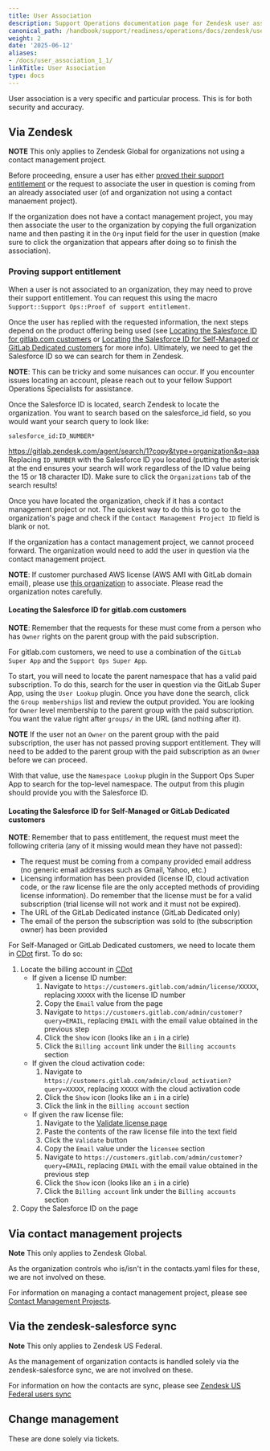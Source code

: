 ```yaml
---
title: User Association
description: Support Operations documentation page for Zendesk user association
canonical_path: /handbook/support/readiness/operations/docs/zendesk/user_association
weight: 2
date: '2025-06-12'
aliases:
- /docs/user_association_1_1/
linkTitle: User Association
type: docs
---
```


User association is a very specific and particular process. This is for both
security and accuracy.

## Via Zendesk

**NOTE** This only applies to Zendesk Global for organizations not using a
contact management project.

Before proceeding, ensure a user has either
[proved their support entitlement](#proving-support-entitlement) or the request
to associate the user in question is coming from an already associated user (of
and organization not using a contact manaement project).

If the organization does not have a contact management project, you may then
associate the user to the organization by copying the full organization name
and then pasting it in the `Org` input field for the user in question (make sure
to click the organization that appears after doing so to finish the
association).

### Proving support entitlement

When a user is not associated to an organization, they may need to prove their
support entitlement. You can request this using the macro
`Support::Support Ops::Proof of support entitlement`.

Once the user has replied with the requested information, the next steps depend
on the product offering being used (see
[Locating the Salesforce ID for gitlab.com customers](#locating-the-salesforce-id-for-gitlabcom-customers)
or
[Locating the Salesforce ID for Self-Managed or GitLab Dedicated customers](#locating-the-salesforce-id-for-self-managed-or-gitlab-dedicated-customers)
 for more info). Ultimately, we need to get the Salesforce ID so we can search for them in
Zendesk.

**NOTE**: This can be tricky and some nuisances can occur. If you encounter
issues locating an account, please reach out to your fellow Support Operations
Specialists for assistance.

Once the Salesforce ID is located, search Zendesk to locate the organization.
You want to search based on the salesforce_id field, so you would want your
search query to look like:

`salesforce_id:ID_NUMBER*`

<https://gitlab.zendesk.com/agent/search/1?copy&type=organization&q=aaa>
Replacing `ID_NUMBER` with the Salesforce ID you located (putting the asterisk
at the end ensures your search will work regardless of the ID value being the 15
or 18 character ID). Make sure to click the `Organizations` tab of the search
results!

Once you have located the organization, check if it has a contact management
project or not. The quickest way to do this is to go to the organization's page
and check if the `Contact Management Project ID` field is blank or not.

If the organization has a contact management project, we cannot proceed forward.
The organization would need to add the user in question via the contact
management project.

**NOTE**: If customer purchased AWS license (AWS AMI with GitLab domain email),
please use [this organization](https://gitlab.zendesk.com/agent/organizations/9306291514524)
to associate. Please read the organization notes carefully.

#### Locating the Salesforce ID for gitlab.com customers

**NOTE**: Remember that the requests for these must come from a person who has
`Owner` rights on the parent group with the paid subscription.

For gitlab.com customers, we need to use a combination of the `GitLab Super App`
and the `Support Ops Super App`.

To start, you will need to locate the parent namespace that has a valid paid
subscription. To do this, search for the user in question via the GitLab Super
App, using the `User Lookup` plugin. Once you have done the search, click the
`Group memberships` list and review the output provided. You are looking for
`Owner` level membership to the parent group with the paid subscription. You
want the value right after `groups/` in the URL (and nothing after it).

**NOTE** If the user not an `Owner` on the parent group with the paid
subscription, the user has not passed proving support entitlement. They will
need to be added to the parent group with the paid subscription as an `Owner`
before we can proceed.

With that value, use the `Namespace Lookup` plugin in the Support Ops Super App
to search for the top-level namespace. The output from this plugin should
provide you with the Salesforce ID.

#### Locating the Salesforce ID for Self-Managed or GitLab Dedicated customers

**NOTE**: Remember that to pass entitlement, the request must meet the following
criteria (any of it missing would mean they have not passed):

- The request must be coming from a company provided email address (no generic
  email addresses such as Gmail, Yahoo, etc.)
- Licensing information has been provided (license ID, cloud activation code, or
  the raw license file are the only accepted methods of providing license
  information). Do remember that the license must be for a valid subscription
  (trial license will not work and it must not be expired).
- The URL of the GitLab Dedicated instance (GitLab Dedicated only)
- The email of the person the subscription was sold to (the subscription owner)
  has been provided

For Self-Managed or GitLab Dedicated customers, we need to locate them in
[CDot](https://customers.gitlab.com/admin) first. To do so:

1. Locate the billing account in [CDot](https://customers.gitlab.com/admin)
   - If given a license ID number:
     1. Navigate to `https://customers.gitlab.com/admin/license/XXXXX`, replacing
        `XXXXX` with the license ID number
     1. Copy the `Email` value from the page
     1. Navigate to `https://customers.gitlab.com/admin/customer?query=EMAIL`,
        replacing `EMAIL` with the email value obtained in the previous step
     1. Click the `Show` icon (looks like an `i` in a cirle)
     1. Click the `Billing account` link under the `Billing accounts` section
   - If given the cloud activation code:
     1. Navigate to
        `https://customers.gitlab.com/admin/cloud_activation?query=XXXXX`,
        replacing `XXXXX` with the cloud activation code
     1. Click the `Show` icon (looks like an `i` in a cirle)
     1. Click the link in the `Billing account` section
   - If given the raw license file:
     1. Navigate to the
        [Validate license page](https://customers.gitlab.com/admin/license/validate_license)
     1. Paste the contents of the raw license file into the text field
     1. Click the `Validate` button
     1. Copy the `Email` value under the `licensee` section
     1. Navigate to `https://customers.gitlab.com/admin/customer?query=EMAIL`,
        replacing `EMAIL` with the email value obtained in the previous step
     1. Click the `Show` icon (looks like an `i` in a cirle)
     1. Click the `Billing account` link under the `Billing accounts` section
1. Copy the Salesforce ID on the page

## Via contact management projects

**Note** This only applies to Zendesk Global.

As the organization controls who is/isn't in the contacts.yaml files for these,
we are not involved on these.

For information on managing a contact management project, please see
[Contact Management Projects](/handbook/support/readiness/operations/docs/gitlab/contact_management_projects).

## Via the zendesk-salesforce sync

**Note** This only applies to Zendesk US Federal.

As the management of organization contacts is handled solely via the
zendesk-salesforce sync, we are not involved on these.

For information on how the contacts are sync, please see
[Zendesk US Federal users sync](/handbook/support/readiness/operations/docs/zendesk/zendesk_salesforce_sync/#zendesk-us-federal-users-sync)

## Change management

These are done solely via tickets.
